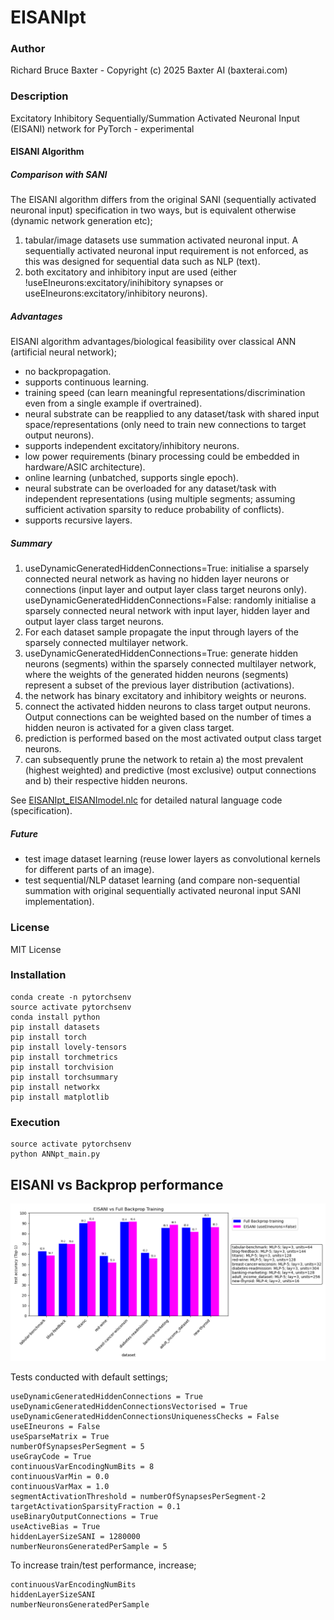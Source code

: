 # EISANIpt

### Author

Richard Bruce Baxter - Copyright (c) 2025 Baxter AI (baxterai.com)

### Description

Excitatory Inhibitory Sequentially/Summation Activated Neuronal Input (EISANI) network for PyTorch - experimental

#### EISANI Algorithm

##### Comparison with SANI

The EISANI algorithm differs from the original SANI (sequentially activated neuronal input) specification in two ways, but is equivalent otherwise (dynamic network generation etc);

1. tabular/image datasets use summation activated neuronal input. A sequentially activated neuronal input requirement is not enforced, as this was designed for sequential data such as NLP (text).
2. both excitatory and inhibitory input are used (either !useEIneurons:excitatory/inihibitory synapses or useEIneurons:excitatory/inhibitory neurons). 

##### Advantages

EISANI algorithm advantages/biological feasibility over classical ANN (artificial neural network);

- no backpropagation.
- supports continuous learning.
- training speed (can learn meaningful representations/discrimination even from a single example if overtrained).
- neural substrate can be reapplied to any dataset/task with shared input space/representations (only need to train new connections to target output neurons).
- supports independent excitatory/inhibitory neurons.
- low power requirements (binary processing could be embedded in hardware/ASIC architecture).
- online learning (unbatched, supports single epoch).
- neural substrate can be overloaded for any dataset/task with independent representations (using multiple segments; assuming sufficient activation sparsity to reduce probability of conflicts).
- supports recursive layers.

##### Summary

1. useDynamicGeneratedHiddenConnections=True: initialise a sparsely connected neural network as having no hidden layer neurons or connections (input layer and output layer class target neurons only). useDynamicGeneratedHiddenConnections=False: randomly initialise a sparsely connected neural network with input layer, hidden layer and output layer class target neurons.
2. For each dataset sample propagate the input through layers of the sparsely connected multilayer network. 
3. useDynamicGeneratedHiddenConnections=True: generate hidden neurons (segments) within the sparsely connected multilayer network, where the weights of the generated hidden neurons (segments) represent a subset of the previous layer distribution (activations).
4. the network has binary excitatory and inhibitory weights or neurons.
5. connect the activated hidden neurons to class target output neurons. Output connections can be weighted based on the number of times a hidden neuron is activated for a given class target.
6. prediction is performed based on the most activated output class target neurons. 
7. can subsequently prune the network to retain a) the most prevalent (highest weighted) and predictive (most exclusive) output connections and b) their respective hidden neurons.

See [EISANIpt_EISANImodel.nlc](https://github.com/bairesearch/EIANNpt/blob/master/EISANIpt/EISANIpt_EISANImodel.nlc?raw=true) for detailed natural language code (specification).

##### Future

- test image dataset learning (reuse lower layers as convolutional kernels for different parts of an image).
- test sequential/NLP dataset learning (and compare non-sequential summation with original sequentially activated neuronal input SANI implementation).

### License

MIT License

### Installation
```
conda create -n pytorchsenv
source activate pytorchsenv
conda install python
pip install datasets
pip install torch
pip install lovely-tensors
pip install torchmetrics
pip install torchvision
pip install torchsummary
pip install networkx
pip install matplotlib
```

### Execution
```
source activate pytorchsenv
python ANNpt_main.py
```

## EISANI vs Backprop performance

![EISANIbackpropTestAccuracy-SMALL.png](https://github.com/bairesearch/EIANNpt/blob/master/graph/EISANIbackpropTestAccuracy-SMALL.png?raw=true)

Tests conducted with default settings;
```
useDynamicGeneratedHiddenConnections = True
useDynamicGeneratedHiddenConnectionsVectorised = True
useDynamicGeneratedHiddenConnectionsUniquenessChecks = False
useEIneurons = False
useSparseMatrix = True
numberOfSynapsesPerSegment = 5
useGrayCode = True
continuousVarEncodingNumBits = 8
continuousVarMin = 0.0
continuousVarMax = 1.0
segmentActivationThreshold = numberOfSynapsesPerSegment-2
targetActivationSparsityFraction = 0.1
useBinaryOutputConnections = True
useActiveBias = True
hiddenLayerSizeSANI = 1280000
numberNeuronsGeneratedPerSample = 5
```

To increase train/test performance, increase;
```
continuousVarEncodingNumBits
hiddenLayerSizeSANI
numberNeuronsGeneratedPerSample
```
